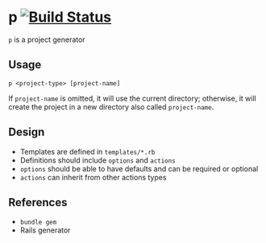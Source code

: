 # p [![Build Status](https://travis-ci.org/Lytol/p.png)](https://travis-ci.org/Lytol/p)

`p` is a project generator


Usage
-----

`p <project-type> [project-name]`

If `project-name` is omitted, it will use the current directory; otherwise, it will create the project in a new directory also called `project-name`.


Design
------

- Templates are defined in `templates/*.rb`
- Definitions should include `options` and `actions`
- `options` should be able to have defaults and can be required or optional
- `actions` can inherit from other actions types

References
----------

* `bundle gem`
* Rails generator
